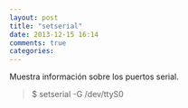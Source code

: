 ```yaml
---
layout: post
title: "setserial"
date: 2013-12-15 16:14
comments: true
categories: 
---
```

Muestra información sobre los puertos serial.

>$ setserial -G /dev/ttyS0

